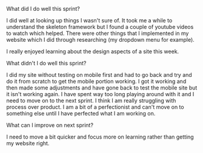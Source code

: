 What did I do well this sprint?

I did well at looking up things I wasn't sure of. It took me a while to understand the skeleton framework but I found a couple of youtube videos to watch which helped. There were other things that I implemented in my website which I did through researching (my dropdown menu for example).

I really enjoyed learning about the design aspects of a site this week. 


What didn't I do well this sprint?

I did my site without testing on mobile first and had to go back and try and do it from scratch to get the mobile portion working. I got it working and then made some adjustments and have gone back to test the mobile site but it isn't working again. I have spent way too long playing around with it and I need to move on to the next sprint. I think I am really struggling with process over product. I am a bit of a perfectionist and can't move on to something else until I have perfected what I am working on. 

What can I improve on next sprint?

I need to move a bit quicker and focus more on learning rather than getting my website right. 